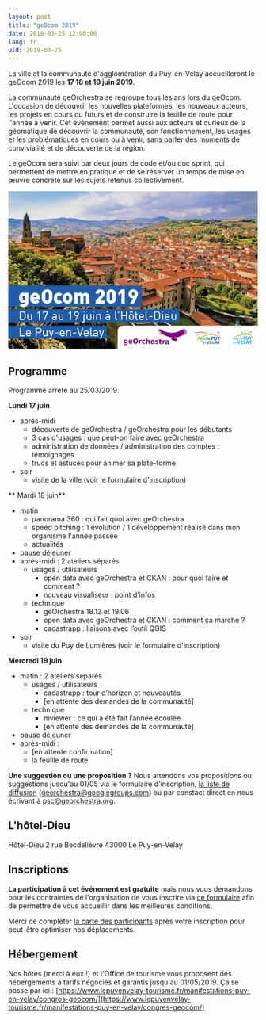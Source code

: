 ```yaml
---
layout: post
title: "geOcom 2019"
date: 2018-03-25 12:00:00
lang: fr
uid: 2019-03-25
---
```


La ville et la communauté d'agglomération du Puy-en-Velay accueilleront le geOcom 2019 les **17 18 et 19 juin 2019**.

La communauté geOrchestra se regroupe tous les ans lors du geOcom. L'occasion de découvrir les nouvelles plateformes, les nouveaux acteurs, les projets en cours ou futurs et de construire la feuille de route pour l'année à venir. Cet événement permet aussi aux acteurs et curieux de la géomatique de découvrir la communauté, son fonctionnement, les usages et les problématiques en cours ou à venir, sans parler des moments de convivialité et de découverte de la région.

Le geOcom sera suivi par deux jours de code et/ou doc sprint, qui permettent de mettre en pratique et de se réserver un temps de mise en œuvre concrète sur les sujets retenus collectivement.

![affiche geOcom 2019](/public/geocom2019/geocom_2019.jpg)

<!--more-->


## Programme

Programme arrêté au 25/03/2019.

**Lundi 17 juin**
- après-midi
  - découverte de geOrchestra / geOrchestra pour les débutants
  - 3 cas d'usages : que peut-on faire avec geOrchestra
  - administration de données / administration des comptes : témoignages
  - trucs et astuces pour animer sa plate-forme
- soir
  - visite de la ville (voir le formulaire d'inscription)

** Mardi 18 juin**
- matin
  - panorama 360 : qui fait quoi avec geOrchestra
  - speed pitching : 1 évolution / 1 développement réalisé dans mon organisme l'année passée
  - actualités
- pause déjeuner
- après-midi : 2 ateliers séparés
  - usages / utilisateurs
    - open data avec geOrchestra et CKAN : pour quoi faire et comment ?
    - nouveau visualiseur : point d’infos
  - technique
	  - geOrchestra 18.12 et 19.06
	  - open data avec geOrchestra et CKAN : comment ça marche ?
	  - cadastrapp : liaisons avec l’outil QGIS
- soir
  - visite du Puy de Lumières (voir le formulaire d'inscription)

**Mercredi 19 juin**
- matin : 2 ateliers séparés
  - usages / utilisateurs
    - cadastrapp : tour d’horizon et nouveautés
    - [en attente des demandes de la communauté]
  - technique
    - mviewer : ce qui a été fait l’année écoulée
    - [en attente des demandes de la communauté]
- pause déjeuner
- après-midi : 
  - [en attente confirmation]
  - la feuille de route


**Une suggestion ou une proposition ?**
Nous attendons vos propositions ou suggestions jusqu'au 01/05 via le formulaire d'inscription, [la liste de diffusion](https://groups.google.com/forum/#!forum/georchestra) (georchestra@googlegroups.com) ou par constact direct en nous écrivant à psc@georchestra.org.


## L'hôtel-Dieu

Hôtel-Dieu
2 rue Becdelièvre
43000 Le Puy-en-Velay


## Inscriptions

**La participation à cet événement est gratuite** mais nous vous demandons pour les contraintes de l'organisation de  vous inscrire via [ce formulaire](https://opendata.agglo-lepuyenvelay.fr/inscriptions-geocom-2019/) afin de permettre de vous accueillir dans les meilleures conditions.


Merci de compléter [la carte des participants](http://umap.openstreetmap.fr/fr/map/participants-au-geocom-2018_210735) après votre inscription pour peut-être optimiser nos déplacements.


## Hébergement

Nos hôtes (merci à eux !) et l'Office de tourisme vous proposent des hébergements à tarifs négociés et garantis jusqu'au 01/05/2019.
Ça se passe par ici : [https://www.lepuyenvelay-tourisme.fr/manifestations-puy-en-velay/congres-geocom/](https://www.lepuyenvelay-tourisme.fr/manifestations-puy-en-velay/congres-geocom/)

